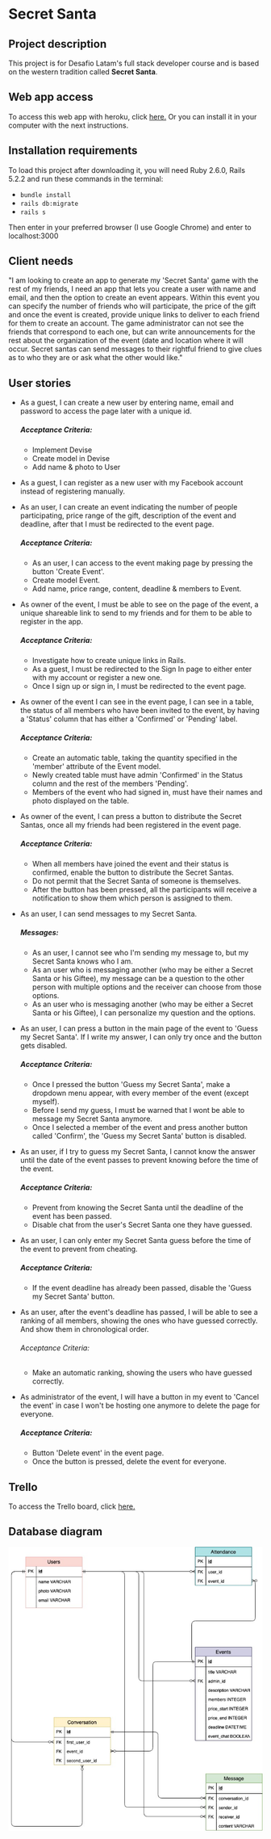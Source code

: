 # Secret Santa

## Project description

This project is for Desafio Latam's full stack developer course and is based on the western tradition called **Secret Santa**.

## Web app access

To access this web app with heroku, click [here.]() Or you can install it in your computer with the next instructions.

## Installation requirements

To load this project after downloading it, you will need Ruby 2.6.0, Rails 5.2.2 and run these commands in the terminal:
- `bundle install`
- `rails db:migrate`
- `rails s`

Then enter in your preferred browser (I use Google Chrome) and enter to localhost:3000

## Client needs

"I am looking to create an app to generate my 'Secret Santa' game with the rest of my friends, I need an app that lets you create a user with name and email, and then the option to create an event appears.
Within this event you can specify the number of friends who will participate, the price of the gift and once the event is created, provide unique links to deliver to each friend for them to create an account.
The game administrator can not see the friends that correspond to each one, but can write announcements for the rest about the organization of the event (date and location where it will occur.
Secret santas can send messages to their rightful friend to give clues as to who they are or ask what the other would like."

## User stories

- As a guest, I can create a new user by entering name, email and password  to access the page later with a unique id.
  ##### Acceptance Criteria:
  + Implement Devise
  + Create model in Devise
  + Add name & photo to User

- As a guest, I can register as a new user with my Facebook account instead of registering manually.

- As an user, I can create an event indicating the number of people participating, price range of the gift, description of the event and deadline, after that I must be redirected to the event page.
  ##### Acceptance Criteria:
  + As an user, I can access to the event making page by pressing the button 'Create Event'.
  + Create model Event.
  + Add name, price range, content, deadline & members to Event.

- As owner of the event, I must be able to see on the page of the event, a unique shareable link to send to my friends and for them to be able to register in the app.
  ##### Acceptance Criteria:
  + Investigate how to create unique links in Rails.
  + As a guest, I must be redirected to the Sign In page to either enter with my account or register a new one.
  + Once I sign up or sign in, I must be redirected to the event page.

- As owner of the event I can see in the event page, I can see in a table, the status of all members who have been invited to the event, by having a 'Status' column that has either a 'Confirmed' or 'Pending' label.
  ##### Acceptance Criteria:
  + Create an automatic table, taking the quantity specified in the 'member' attribute of the Event model.
  + Newly created table must have admin 'Confirmed' in the Status column and the rest of the members 'Pending'.
  + Members of the event who had signed in, must have their names and photo displayed on the table.

- As owner of the event, I can press a button to distribute the Secret Santas, once all my friends had been registered in the event page.
  ##### Acceptance Criteria:
    + When all members have joined the event and their status is confirmed, enable the button to distribute the Secret Santas.
    + Do not permit that the Secret Santa of someone is themselves.
    + After the button has been pressed, all the participants will receive a notification to show them which person is assigned to them.

- As an user, I can send messages to my Secret Santa.
  ##### Messages:
    + As an user, I cannot see who I'm sending my message to, but my Secret Santa knows who I am.
    + As an user who is messaging another (who may be either a Secret Santa or his Giftee), my message can be a question to the other person with multiple options and the receiver can choose from those options.
    + As an user who is messaging another (who may be either a Secret Santa or his Giftee), I can personalize my question and the options.

- As an user, I can press a button in the main page of the event to 'Guess my Secret Santa'. If I write my answer, I can only try once and the button gets disabled.
  ##### Acceptance Criteria:
  + Once I pressed the button 'Guess my Secret Santa', make a dropdown menu appear, with every member of the event (except myself).
  + Before I send my guess, I must be warned that I wont be able to message my Secret Santa anymore.
  + Once I selected a member of the event and press another button called 'Confirm', the 'Guess my Secret Santa' button is disabled.

- As an user, if I try to guess my Secret Santa, I cannot know the answer until the date of the event passes to prevent knowing before the time of the event.
  ##### Acceptance Criteria:
  + Prevent from knowing the Secret Santa until the deadline of the event has been passed.
  + Disable chat from the user's Secret Santa one they have guessed.

- As an user, I can only enter my Secret Santa guess before the time of the event to prevent from cheating.
  ##### Acceptance Criteria:
  + If the event deadline has already been passed, disable the 'Guess my Secret Santa' button.

- As an user, after the event's deadline has passed, I will be able to see a ranking of all members, showing the ones who have guessed correctly. And show them in chronological order.
  ###### Acceptance Criteria:
  + Make an automatic ranking, showing the users who have guessed correctly.

- As administrator of the event, I will have a button in my event to 'Cancel the event' in case I won't be hosting one anymore to delete the page for everyone.
  ##### Acceptance Criteria:
  + Button 'Delete event' in the event page.
  + Once the button is pressed, delete the event for everyone.

## Trello

To access the Trello board, click [here.](https://trello.com/b/y0S0UhIl/secret-santa-proyecto-final-desafio-fullstack)

## Database diagram

![Diagrama](app/assets/images/diagrama-secretsanta.jpg)